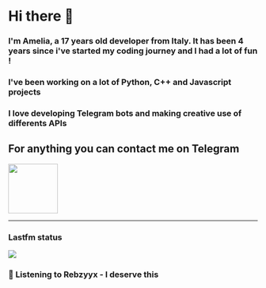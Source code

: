 # Hi there 👋
### I'm Amelia, a 17 years old developer from Italy. It has been 4 years since i've started my coding journey and I had a lot of fun !
### I've been working on a lot of Python, C++ and Javascript projects
### I love developing Telegram bots and making creative use of differents APIs


## For anything you can contact me on Telegram 
[<img src="https://upload.wikimedia.org/wikipedia/commons/thumb/8/83/Telegram_2019_Logo.svg/800px-Telegram_2019_Logo.svg.png" height=100px>](https://t.me/lmpostor_syndrome)

<!-- lastfm status starts -->
<div>
    		      <hr>
    		      <h3>Lastfm status</h3>
	              <img src="https://lastfm.freetls.fastly.net/i/u/300x300/6229523a099045fa7ec2e66a91768fcd.jpg" >
		              <h3> 🎵 Listening to Rebzyyx - I deserve this</h3>
    </div> 
<!-- lastfm status ends -->
